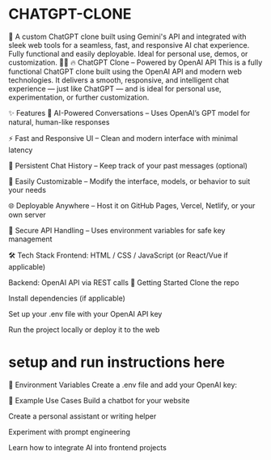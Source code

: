 # CHATGPT-CLONE
🚀 A custom ChatGPT clone built using Gemini's API and integrated with sleek web tools for a seamless, fast, and responsive AI chat experience. Fully functional and easily deployable. Ideal for personal use, demos, or customization. 💬✨
🔥 ChatGPT Clone – Powered by OpenAI API
This is a fully functional ChatGPT clone built using the OpenAI API and modern web technologies. It delivers a smooth, responsive, and intelligent chat experience — just like ChatGPT — and is ideal for personal use, experimentation, or further customization.

✨ Features
🧠 AI-Powered Conversations – Uses OpenAI’s GPT model for natural, human-like responses

⚡ Fast and Responsive UI – Clean and modern interface with minimal latency

💾 Persistent Chat History – Keep track of your past messages (optional)

🧩 Easily Customizable – Modify the interface, models, or behavior to suit your needs

🌐 Deployable Anywhere – Host it on GitHub Pages, Vercel, Netlify, or your own server

🔐 Secure API Handling – Uses environment variables for safe key management

🛠️ Tech Stack
Frontend: HTML / CSS / JavaScript (or React/Vue if applicable)

Backend: OpenAI API via REST calls
🚀 Getting Started
Clone the repo

Install dependencies (if applicable)

Set up your .env file with your OpenAI API key

Run the project locally or deploy it to the web

# setup and run instructions here
📂 Environment Variables
Create a .env file and add your OpenAI key:

🧪 Example Use Cases
Build a chatbot for your website

Create a personal assistant or writing helper

Experiment with prompt engineering

Learn how to integrate AI into frontend projects
